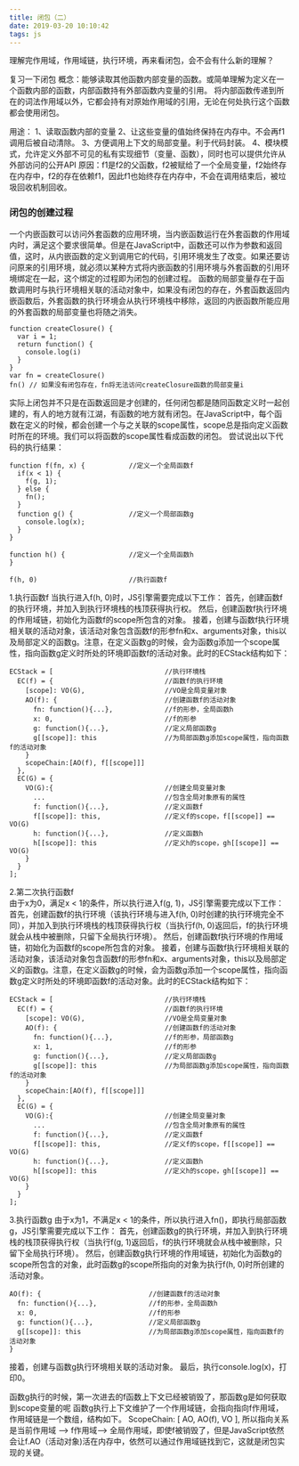 ```yaml
---
title: 闭包（二）
date: 2019-03-20 10:10:42
tags: js
---
```

理解完作用域，作用域链，执行环境，再来看闭包，会不会有什么新的理解？

复习一下闭包
概念：能够读取其他函数内部变量的函数。或简单理解为定义在一个函数内部的函数，内部函数持有外部函数内变量的引用。
将内部函数传递到所在的词法作用域以外，它都会持有对原始作用域的引用，无论在何处执行这个函数都会使用闭包。

<!-- more -->

用途：
    1、读取函数内部的变量
    2、让这些变量的值始终保持在内存中。不会再f1调用后被自动清除。
    3、方便调用上下文的局部变量。利于代码封装。
    4、模块模式，允许定义外部不可见的私有实现细节（变量、函数），同时也可以提供允许从外部访问的公开API
原因：f1是f2的父函数，f2被赋给了一个全局变量，f2始终存在内存中，f2的存在依赖f1，因此f1也始终存在内存中，不会在调用结束后，被垃圾回收机制回收。

### 闭包的创建过程

一个内嵌函数可以访问外套函数的应用环境，当内嵌函数运行在外套函数的作用域内时，满足这个要求很简单。但是在JavaScript中，函数还可以作为参数和返回值，这时，从内嵌函数的定义到调用它的代码，引用环境发生了改变。如果还要访问原来的引用环境，就必须以某种方式将内嵌函数的引用环境与外套函数的引用环境绑定在一起，这个绑定的过程即为闭包的创建过程。
函数的局部变量存在于函数调用时与执行环境相关联的活动对象中，如果没有闭包的存在，外套函数返回内嵌函数后，外套函数的执行环境会从执行环境栈中移除，返回的内嵌函数所能应用的外套函数的局部变量也将随之消失。

    function createClosure() {
      var i = 1;
      return function() {
        console.log(i)
      }
    }
    var fn = createClosure()
    fn() // 如果没有闭包存在，fn将无法访问createClosure函数的局部变量i
实际上闭包并不只是在函数返回是才创建的，任何闭包都是随同函数定义时一起创建的，有人的地方就有江湖，有函数的地方就有闭包。在JavaScript中，每个函数在定义的时候，都会创建一个与之关联的scope属性，scope总是指向定义函数时所在的环境。我们可以将函数的scope属性看成函数的闭包。
尝试说出以下代码的执行结果：

    function f(fn, x) {           //定义一个全局函数f
      if(x < 1) {
        f(g, 1);
      } else {
        fn();
      }
      function g() {              //定义一个局部函数g
        console.log(x);
      }
    }
    
    function h() {                //定义一个全局函数h
    }
    
    f(h, 0)                       //执行函数f
1.执行函数f
当执行进入f(h, 0)时，JS引擎需要完成以下工作：
首先，创建函数f的执行环境，并加入到执行环境栈的栈顶获得执行权。
然后，创建函数f执行环境的作用域链，初始化为函数f的scope所包含的对象。
接着，创建与函数f执行环境相关联的活动对象，该活动对象包含函数f的形参fn和x、arguments对象，this以及局部定义的函数g。注意，在定义函数g的时候，会为函数g添加一个scope属性，指向函数g定义时所处的环境即函数f的活动对象。此时的ECStack结构如下：

    ECStack = [                            //执行环境栈
      EC(f) = {                            //函数f的执行环境
        [scope]: VO(G),                    //VO是全局变量对象
        AO(f): {                           //创建函数f的活动对象
          fn: function(){...},             //f的形参，全局函数h
          x: 0,                            //f的形参
          g: function(){...},              //定义局部函数g
          g[[scope]]: this                 //为局部函数g添加scope属性，指向函数f的活动对象
        }
        scopeChain:[AO(f), f[[scope]]]
      },
      EC(G) = {
        VO(G):{                            //创建全局变量对象
          ...                              //包含全局对象原有的属性
          f: function(){...},              //定义函数f
          f[[scope]]: this,                //定义f的scope，f[[scope]] == VO(G)
          h: function(){...},              //定义函数h
          h[[scope]]: this                 //定义h的scope，gh[[scope]] == VO(G)
        }
      }
    ];
    
2.第二次执行函数f    
由于x为0，满足x < 1的条件，所以执行进入f(g, 1)，JS引擎需要完成以下工作：
首先，创建函数f的执行环境（该执行环境与进入f(h, 0)时创建的执行环境完全不同），并加入到执行环境栈的栈顶获得执行权（当执行f(h, 0)返回后，f的执行环境就会从栈中被删除，只留下全局执行环境）。
然后，创建函数f执行环境的作用域链，初始化为函数f的scope所包含的对象。
接着，创建与函数f执行环境相关联的活动对象，该活动对象包含函数f的形参fn和x、arguments对象，this以及局部定义的函数g。注意，在定义函数g的时候，会为函数g添加一个scope属性，指向函数g定义时所处的环境即函数f的活动对象。此时的ECStack结构如下：
    
    ECStack = [                            //执行环境栈
      EC(f) = {                            //函数f的执行环境
        [scope]: VO(G),                    //VO是全局变量对象
        AO(f): {                           //创建函数f的活动对象
          fn: function(){...},             //f的形参，局部函数g
          x: 1,                            //f的形参
          g: function(){...},              //定义局部函数g
          g[[scope]]: this                 //为局部函数g添加scope属性，指向函数f的活动对象
        }
        scopeChain:[AO(f), f[[scope]]]
      },
      EC(G) = {
        VO(G):{                            //创建全局变量对象
          ...                              //包含全局对象原有的属性
          f: function(){...},              //定义函数f
          f[[scope]]: this,                //定义f的scope，f[[scope]] == VO(G)
          h: function(){...},              //定义函数h
          h[[scope]]: this                 //定义h的scope，gh[[scope]] == VO(G)
        }
      }
    ];
3.执行函数g
由于x为1，不满足x < 1的条件，所以执行进入fn()，即执行局部函数g，JS引擎需要完成以下工作：
首先，创建函数g的执行环境，并加入到执行环境栈的栈顶获得执行权（当执行f(g, 1)返回后，f的执行环境就会从栈中被删除，只留下全局执行环境）。
然后，创建函数g执行环境的作用域链，初始化为函数g的scope所包含的对象，此时函数g的scope所指向的对象为执行f(h, 0)时所创建的活动对象。
    
    AO(f): {                           //创建函数f的活动对象
      fn: function(){...},             //f的形参，全局函数h
      x: 0,                            //f的形参
      g: function(){...},              //定义局部函数g
      g[[scope]]: this                 //为局部函数g添加scope属性，指向函数f的活动对象
    }

接着，创建与函数g执行环境相关联的活动对象。
最后，执行console.log(x)，打印0。

函数g执行的时候，第一次进去的f函数上下文已经被销毁了，那函数g是如何获取到scope变量的呢
函数g执行上下文维护了一个作用域链，会指向指向f作用域，作用域链是一个数组，结构如下。
ScopeChain: [ AO, AO(f), VO ],
所以指向关系是当前作用域 --> f作用域--> 全局作用域，即使f被销毁了，但是JavaScript依然会让f.AO（活动对象)活在内存中，依然可以通过作用域链找到它，这就是闭包实现的关键。

















